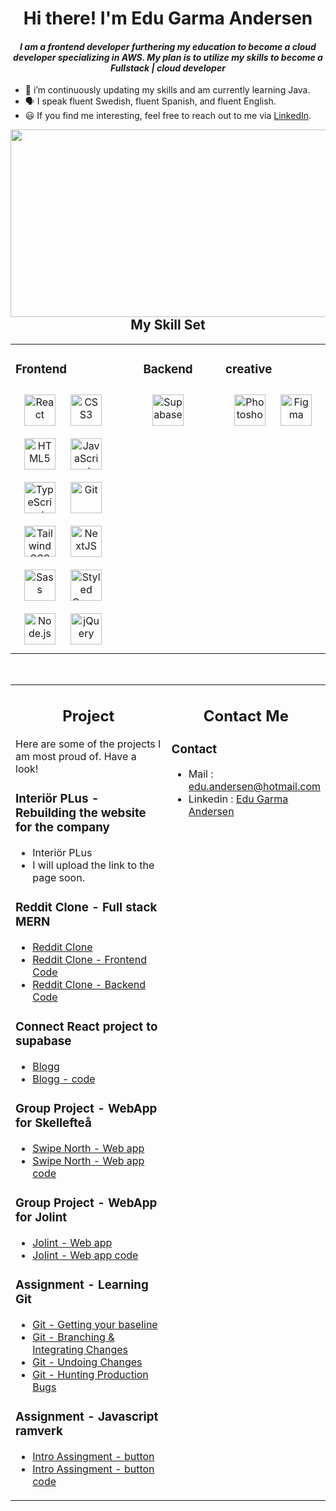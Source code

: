 # <div align="center">Hi there! I'm Edu Garma Andersen</div>  
  

#### *<div align="center">I am a frontend developer furthering my education to become a cloud developer specializing in AWS. My plan is to utilize my skills to become a Fullstack | cloud developer</div>*  
  

- 🌱 i’m continuously updating my skills and am currently learning Java.
- 🗣️ I speak fluent Swedish, fluent Spanish, and fluent English.
- 😃 If you find me interesting, feel free to reach out to me via [LinkedIn](https://www.linkedin.com/in/edu-garma-andersen-b033ba254/).
<img src="https://i.pinimg.com/originals/54/e3/7d/54e37d8074ebcde1d96c77d7b2a7f310.gif" align="left" height="300" width="1000" />  
  

<br/>  


## <div align="center"> My Skill Set  
<table><tr><td valign="top" width="33%">



### Frontend  
<div align="center">
  <div align="center">
<a href="https://reactjs.org/" target="_blank"><img style="margin: 10px" src="https://profilinator.rishav.dev/skills-assets/react-original-wordmark.svg" alt="React" height="50" /></a>  
<a href="https://www.w3schools.com/css/" target="_blank"><img style="margin: 10px" src="https://profilinator.rishav.dev/skills-assets/css3-original-wordmark.svg" alt="CSS3" height="50" /></a>  
<a href="https://en.wikipedia.org/wiki/HTML5" target="_blank"><img style="margin: 10px" src="https://profilinator.rishav.dev/skills-assets/html5-original-wordmark.svg" alt="HTML5" height="50" /></a>  
<a href="https://www.javascript.com/" target="_blank"><img style="margin: 10px" src="https://profilinator.rishav.dev/skills-assets/javascript-original.svg" alt="JavaScript" height="50" /></a>  
<a href="https://www.typescriptlang.org/" target="_blank"><img style="margin: 10px" src="https://profilinator.rishav.dev/skills-assets/typescript-original.svg" alt="TypeScript" height="50" /></a>  
<a href="https://github.com/" target="_blank"><img style="margin: 10px" src="https://profilinator.rishav.dev/skills-assets/git-scm-icon.svg" alt="Git" height="50" /></a>  
<a href="https://www.tailwindcss.com/" target="_blank"><img style="margin: 10px" src="https://profilinator.rishav.dev/skills-assets/tailwindcss.svg" alt="Tailwind CSS" height="50" /></a>  
<a href="https://nextjs.org/" target="_blank"><img style="margin: 10px" src="https://profilinator.rishav.dev/skills-assets/nextjs.png" alt="NextJS" height="50" /></a>  
<a href="https://sass-lang.com/" target="_blank"><img style="margin: 10px" src="https://profilinator.rishav.dev/skills-assets/sass-original.svg" alt="Sass" height="50" /></a>  
<a href="https://styled-components.com/" target="_blank"><img style="margin: 10px" src="https://profilinator.rishav.dev/skills-assets/styled-components.png" alt="Styled Components" height="50" /></a>  
<a href="https://nodejs.org/" target="_blank"><img style="margin: 10px" src="https://profilinator.rishav.dev/skills-assets/nodejs-original-wordmark.svg" alt="Node.js" height="50" /></a>  
<a href="https://jquery.com/" target="_blank"><img style="margin: 10px" src="https://profilinator.rishav.dev/skills-assets/jquery.png" alt="jQuery" height="50" /></a>  
</div>

</td><td valign="top" width="33%">



### <div align="center"> Backend  
<div align="center">
  <a href="https://supabase.com/" target="_blank"><img style="margin: 10px" src="https://seeklogo.com/images/S/supabase-logo-DCC676FFE2-seeklogo.com.png" alt="Supabase" height="50" /></a>  
</div>
 

</td><td valign="top" width="33%">



### creative  
<div align="center">  
<a href="https://www.adobe.com/in/products/photoshop.html" target="_blank"><img style="margin: 10px" src="https://profilinator.rishav.dev/skills-assets/photoshop-plain.svg" alt="Photoshop" height="50" /></a>  
<a href="https://www.figma.com/" target="_blank"><img style="margin: 10px" src="https://profilinator.rishav.dev/skills-assets/figma-icon.svg" alt="Figma" height="50" /></a>  
</div>

</td></tr></table>  

<br/>

<table><tr><td valign="top" width="50%">
  
## <div align="center"> Project
Here are some of the projects I am most proud of. Have a look!

### <div> Interiör PLus - Rebuilding the website for the company
* Interiör PLus
* I will upload the link to the page soon.

### <div> Reddit Clone - Full stack MERN
* [Reddit Clone](https://fontend-fullstackcourse-2.onrender.com/)
* [Reddit Clone - Frontend Code](https://github.com/CyberGalactus/fontend-fullstackcourse)
* [Reddit Clone - Backend Code](https://github.com/CyberGalactus/backend-fullstackcourse)

### <div> Connect React project to supabase
* [Blogg](https://blogg-project.vercel.app/)
* [Blogg - code](https://github.com/CyberGalactus/bloggProject)

### <div> Group Project - WebApp for Skellefteå
* [Swipe North - Web app](https://swipenorth-group6.vercel.app/)
* [Swipe North - Web app code](https://github.com/JTKsson/swipenorth-group6)

### <div> Group Project - WebApp for Jolint
* [Jolint - Web app](https://jolint-consent-form-13jqhpoe7-excaliderp.vercel.app/)
* [Jolint - Web app code](https://jolint-consent-form.vercel.app/)

### <div> Assignment - Learning Git
* [Git - Getting your baseline](https://github.com/Stjaertfena/lab-0-baseline)
* [Git - Branching & Integrating Changes](https://github.com/Stjaertfena/lab-1-branching)
* [Git - Undoing Changes](https://github.com/CyberGalactus/lab-2-undoing-changes)
* [Git - Hunting Production Bugs](https://github.com/Stjaertfena/lab-3-bisect)


### <div> Assignment - Javascript ramverk
* [Intro Assingment - button](https://app-assignment1.vercel.app/)
* [Intro Assingment - button code](https://github.com/CyberGalactus/button-introAssingment)

</td><td valign="top" width="50%">
  
## <div align="center"> Contact Me  
### <div> Contact
* Mail : edu.andersen@hotmail.com
* Linkedin : [Edu Garma Andersen](https://www.linkedin.com/in/edu-garma-andersen-b033ba254/)

